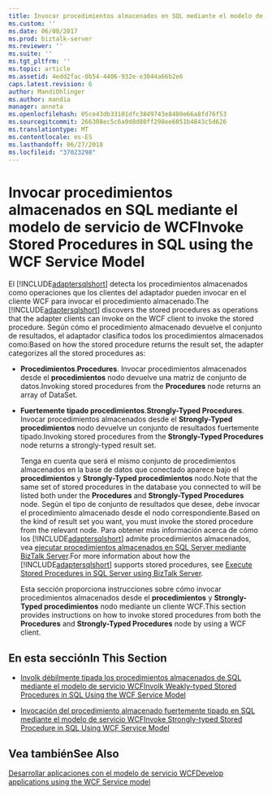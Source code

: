 ```yaml
---
title: Invocar procedimientos almacenados en SQL mediante el modelo de servicio WCF | Microsoft Docs
ms.custom: ''
ms.date: 06/08/2017
ms.prod: biztalk-server
ms.reviewer: ''
ms.suite: ''
ms.tgt_pltfrm: ''
ms.topic: article
ms.assetid: 4edd2fac-0b54-4406-932e-e3044a66b2e6
caps.latest.revision: 6
author: MandiOhlinger
ms.author: mandia
manager: anneta
ms.openlocfilehash: 05ce43db33101dfc3849743e8480e66a8fd76f53
ms.sourcegitcommit: 266308ec5c6a9d8d80ff298ee6051b4843c5d626
ms.translationtype: MT
ms.contentlocale: es-ES
ms.lasthandoff: 06/27/2018
ms.locfileid: "37023298"
---
```

# <a name="invoke-stored-procedures-in-sql-using-the-wcf-service-model"></a><span data-ttu-id="d5e05-102">Invocar procedimientos almacenados en SQL mediante el modelo de servicio de WCF</span><span class="sxs-lookup"><span data-stu-id="d5e05-102">Invoke Stored Procedures in SQL using the WCF Service Model</span></span>
<span data-ttu-id="d5e05-103">El [!INCLUDE[adaptersqlshort](../../includes/adaptersqlshort-md.md)] detecta los procedimientos almacenados como operaciones que los clientes del adaptador pueden invocar en el cliente WCF para invocar el procedimiento almacenado.</span><span class="sxs-lookup"><span data-stu-id="d5e05-103">The [!INCLUDE[adaptersqlshort](../../includes/adaptersqlshort-md.md)] discovers the stored procedures as operations that the adapter clients can invoke on the WCF client to invoke the stored procedure.</span></span> <span data-ttu-id="d5e05-104">Según cómo el procedimiento almacenado devuelve el conjunto de resultados, el adaptador clasifica todos los procedimientos almacenados como:</span><span class="sxs-lookup"><span data-stu-id="d5e05-104">Based on how the stored procedure returns the result set, the adapter categorizes all the stored procedures as:</span></span>  
  
- <span data-ttu-id="d5e05-105">**Procedimientos**.</span><span class="sxs-lookup"><span data-stu-id="d5e05-105">**Procedures**.</span></span> <span data-ttu-id="d5e05-106">Invocar procedimientos almacenados desde el **procedimientos** nodo devuelve una matriz de conjunto de datos.</span><span class="sxs-lookup"><span data-stu-id="d5e05-106">Invoking stored procedures from the **Procedures** node returns an array of DataSet.</span></span>  
  
- <span data-ttu-id="d5e05-107">**Fuertemente tipado procedimientos**.</span><span class="sxs-lookup"><span data-stu-id="d5e05-107">**Strongly-Typed Procedures**.</span></span> <span data-ttu-id="d5e05-108">Invocar procedimientos almacenados desde el **Strongly-Typed procedimientos** nodo devuelve un conjunto de resultados fuertemente tipado.</span><span class="sxs-lookup"><span data-stu-id="d5e05-108">Invoking stored procedures from the **Strongly-Typed Procedures** node returns a strongly-typed result set.</span></span>  
  
  <span data-ttu-id="d5e05-109">Tenga en cuenta que será el mismo conjunto de procedimientos almacenados en la base de datos que conectado aparece bajo el **procedimientos** y **Strongly-Typed procedimientos** nodo.</span><span class="sxs-lookup"><span data-stu-id="d5e05-109">Note that the same set of stored procedures in the database you connected to will be listed both under the **Procedures** and **Strongly-Typed Procedures** node.</span></span> <span data-ttu-id="d5e05-110">Según el tipo de conjunto de resultados que desee, debe invocar el procedimiento almacenado desde el nodo correspondiente.</span><span class="sxs-lookup"><span data-stu-id="d5e05-110">Based on the kind of result set you want, you must invoke the stored procedure from the relevant node.</span></span> <span data-ttu-id="d5e05-111">Para obtener más información acerca de cómo los [!INCLUDE[adaptersqlshort](../../includes/adaptersqlshort-md.md)] admite procedimientos almacenados, vea [ejecutar procedimientos almacenados en SQL Server mediante BizTalk Server](../../adapters-and-accelerators/adapter-sql/execute-stored-procedures-in-sql-server-using-biztalk-server.md).</span><span class="sxs-lookup"><span data-stu-id="d5e05-111">For more information about how the [!INCLUDE[adaptersqlshort](../../includes/adaptersqlshort-md.md)] supports stored procedures, see [Execute Stored Procedures in SQL Server using BizTalk Server](../../adapters-and-accelerators/adapter-sql/execute-stored-procedures-in-sql-server-using-biztalk-server.md).</span></span>  
  
  <span data-ttu-id="d5e05-112">Esta sección proporciona instrucciones sobre cómo invocar procedimientos almacenados desde el **procedimientos** y **Strongly-Typed procedimientos** nodo mediante un cliente WCF.</span><span class="sxs-lookup"><span data-stu-id="d5e05-112">This section provides instructions on how to invoke stored procedures from both the **Procedures** and **Strongly-Typed Procedures** node by using a WCF client.</span></span>  
  
## <a name="in-this-section"></a><span data-ttu-id="d5e05-113">En esta sección</span><span class="sxs-lookup"><span data-stu-id="d5e05-113">In This Section</span></span>  
  
-   [<span data-ttu-id="d5e05-114">Involk débilmente tipada los procedimientos almacenados de SQL mediante el modelo de servicio WCF</span><span class="sxs-lookup"><span data-stu-id="d5e05-114">Involk Weakly-typed Stored Procedures in SQL Using the WCF Service Model</span></span>](../../adapters-and-accelerators/adapter-sql/invoke-weakly-typed-stored-procedures-in-sql-using-the-wcf-service-model.md)  
  
-   [<span data-ttu-id="d5e05-115">Invocación del procedimiento almacenado fuertemente tipado en SQL mediante el modelo de servicio WCF</span><span class="sxs-lookup"><span data-stu-id="d5e05-115">Invoke Strongly-typed Stored Procedure in SQL Using WCF Service Model</span></span>](../../adapters-and-accelerators/adapter-sql/invoke-strongly-typed-stored-procedures-in-sql-using-wcf-service-model.md)  
  
## <a name="see-also"></a><span data-ttu-id="d5e05-116">Vea también</span><span class="sxs-lookup"><span data-stu-id="d5e05-116">See Also</span></span>  
[<span data-ttu-id="d5e05-117">Desarrollar aplicaciones con el modelo de servicio WCF</span><span class="sxs-lookup"><span data-stu-id="d5e05-117">Develop applications using the WCF Service model</span></span>](../../adapters-and-accelerators/adapter-sql/develop-sql-applications-using-the-wcf-service-model.md)